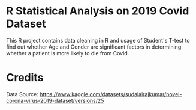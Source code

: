 # R Statistical Analysis on 2019 Covid Dataset
This R project contains data cleaning in R and usage of Student's T-test to find out whether Age and Gender are significant factors in determining whether a patient is more likely to die from Covid.

# Credits
Data Source: https://www.kaggle.com/datasets/sudalairajkumar/novel-corona-virus-2019-dataset/versions/25
